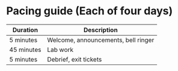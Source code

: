 # Pacing guide (Each of four days)

Duration|Description
-|-
5 minutes|Welcome, announcements, bell ringer
45 minutes|Lab work
5 minutes|Debrief, exit tickets
